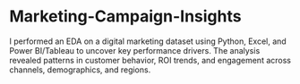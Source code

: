 # Marketing-Campaign-Insights
I performed an EDA on a digital marketing dataset using Python, Excel, and Power BI/Tableau to uncover key performance drivers. The analysis revealed patterns in customer behavior, ROI trends, and engagement across channels, demographics, and regions.
